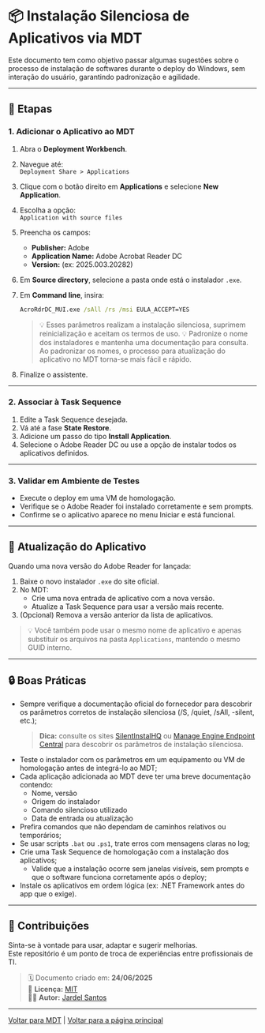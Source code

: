 # 📦 Instalação Silenciosa de Aplicativos via MDT

Este documento tem como objetivo passar algumas sugestões sobre o processo de instalação de softwares durante o deploy do Windows, sem interação do usuário, garantindo padronização e agilidade.

---

## 🧭 Etapas

### 1. Adicionar o Aplicativo ao MDT

1. Abra o **Deployment Workbench**.
2. Navegue até:  
   `Deployment Share > Applications`
3. Clique com o botão direito em **Applications** e selecione **New Application**.
4. Escolha a opção:  
   `Application with source files`
5. Preencha os campos:
   - **Publisher:** Adobe
   - **Application Name:** Adobe Acrobat Reader DC
   - **Version:** (ex: 2025.003.20282)
6. Em **Source directory**, selecione a pasta onde está o instalador `.exe`.
7. Em **Command line**, insira:

   ```cmd
   AcroRdrDC_MUI.exe /sAll /rs /msi EULA_ACCEPT=YES
   ```

   > 💡 Esses parâmetros realizam a instalação silenciosa, suprimem reinicialização e aceitam os termos de uso.
   > 💡 Padronize o nome dos instaladores e mantenha uma documentação para consulta. Ao padronizar os nomes, o processo para atualização do aplicativo no MDT torna-se mais fácil e rápido.

8. Finalize o assistente.

---

### 2. Associar à Task Sequence

1. Edite a Task Sequence desejada.
2. Vá até a fase **State Restore**.
3. Adicione um passo do tipo **Install Application**.
4. Selecione o Adobe Reader DC ou use a opção de instalar todos os aplicativos definidos.

---

### 3. Validar em Ambiente de Testes

- Execute o deploy em uma VM de homologação.
- Verifique se o Adobe Reader foi instalado corretamente e sem prompts.
- Confirme se o aplicativo aparece no menu Iniciar e está funcional.

---

## 🔄 Atualização do Aplicativo

Quando uma nova versão do Adobe Reader for lançada:

1. Baixe o novo instalador `.exe` do site oficial.
2. No MDT:
   - Crie uma nova entrada de aplicativo com a nova versão.
   - Atualize a Task Sequence para usar a versão mais recente.
3. (Opcional) Remova a versão anterior da lista de aplicativos.

> 💡 Você também pode usar o mesmo nome de aplicativo e apenas substituir os arquivos na pasta `Applications`, mantendo o mesmo GUID interno.

---

## 🔒 Boas Práticas

- Sempre verifique a documentação oficial do fornecedor para descobrir os parâmetros corretos de instalação silenciosa (/S, /quiet, /sAll, -silent, etc.);
	> **Dica:** consulte os sites [SilentInstalHQ](https://silentinstallhq.com/) ou [Manage Engine Endpoint Central](https://www.manageengine.com/products/desktop-central/software-installation/latest-software.html) para descobrir os parâmetros de instalação silenciosa.
- Teste o instalador com os parâmetros em um equipamento ou VM de homologação antes de integrá-lo ao MDT;
- Cada aplicação adicionada ao MDT deve ter uma breve documentação contendo:
	- Nome, versão
	- Origem do instalador
	- Comando silencioso utilizado
	- Data de entrada ou atualização
- Prefira comandos que não dependam de caminhos relativos ou temporários;
- Se usar scripts `.bat` ou `.ps1`, trate erros com mensagens claras no log;
- Crie uma Task Sequence de homologação com a instalação dos aplicativos;
	- Valide que a instalação ocorre sem janelas visíveis, sem prompts e que o software funciona corretamente após o deploy;
- Instale os aplicativos em ordem lógica (ex: .NET Framework antes do app que o exige).

---

## 🤝 Contribuições

Sinta-se à vontade para usar, adaptar e sugerir melhorias.  
Este repositório é um ponto de troca de experiências entre profissionais de TI.

> 🗓 Documento criado em: **24/06/2025**  
> 💼 **Licença:** [MIT](../../LICENSE)  
> 🙋‍♂️ **Autor:** [Jardel Santos](https://www.linkedin.com/in/jardel-santos-2012)

---

[Voltar para MDT](../README.md) | [Voltar para a página principal](../../README.md)
